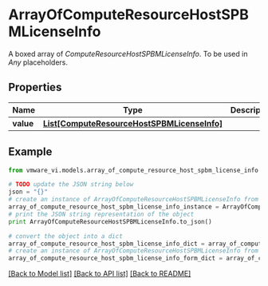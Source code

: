 # ArrayOfComputeResourceHostSPBMLicenseInfo

A boxed array of *ComputeResourceHostSPBMLicenseInfo*. To be used in *Any* placeholders. 

## Properties
Name | Type | Description | Notes
------------ | ------------- | ------------- | -------------
**value** | [**List[ComputeResourceHostSPBMLicenseInfo]**](ComputeResourceHostSPBMLicenseInfo.md) |  | 

## Example

```python
from vmware_vi.models.array_of_compute_resource_host_spbm_license_info import ArrayOfComputeResourceHostSPBMLicenseInfo

# TODO update the JSON string below
json = "{}"
# create an instance of ArrayOfComputeResourceHostSPBMLicenseInfo from a JSON string
array_of_compute_resource_host_spbm_license_info_instance = ArrayOfComputeResourceHostSPBMLicenseInfo.from_json(json)
# print the JSON string representation of the object
print ArrayOfComputeResourceHostSPBMLicenseInfo.to_json()

# convert the object into a dict
array_of_compute_resource_host_spbm_license_info_dict = array_of_compute_resource_host_spbm_license_info_instance.to_dict()
# create an instance of ArrayOfComputeResourceHostSPBMLicenseInfo from a dict
array_of_compute_resource_host_spbm_license_info_form_dict = array_of_compute_resource_host_spbm_license_info.from_dict(array_of_compute_resource_host_spbm_license_info_dict)
```
[[Back to Model list]](../README.md#documentation-for-models) [[Back to API list]](../README.md#documentation-for-api-endpoints) [[Back to README]](../README.md)


